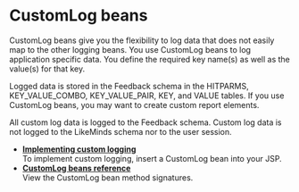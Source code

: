 # CustomLog beans

CustomLog beans give you the flexibility to log data that does not easily map to the other logging beans. You use CustomLog beans to log application specific data. You define the required key name\(s\) as well as the value\(s\) for that key.

Logged data is stored in the Feedback schema in the HITPARMS, KEY\_VALUE\_COMBO, KEY\_VALUE\_PAIR, KEY, and VALUE tables. If you use CustomLog beans, you may want to create custom report elements.

All custom log data is logged to the Feedback schema. Custom log data is not logged to the LikeMinds schema nor to the user session.

-   **[Implementing custom logging](pzn_implement_custom_logging.md)**  
To implement custom logging, insert a CustomLog bean into your JSP.
-   **[CustomLog beans reference](pzn_customlog_beans_reference.md)**  
View the CustomLog bean method signatures.



